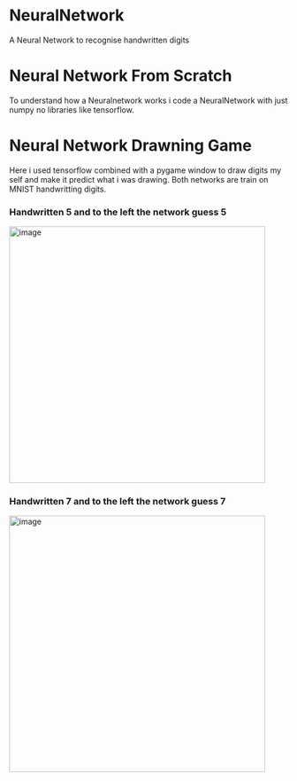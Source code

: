 # NeuralNetwork
A Neural Network to recognise handwritten digits

# Neural Network From Scratch
To understand how a Neuralnetwork works i code a NeuralNetwork with just numpy no libraries like tensorflow.

# Neural Network Drawning Game
Here i used tensorflow combined with a pygame window to draw digits my self and make it predict what i was drawing. 
Both networks are train on MNIST handwritting digits.

### Handwritten 5 and to the left the network guess 5
<img width="463" alt="image" src="https://user-images.githubusercontent.com/74210896/201487420-6e8ceebe-5615-4053-afcb-aa502cb794c2.png">

### Handwritten 7 and to the left the network guess 7
<img width="463" alt="image" src="https://user-images.githubusercontent.com/74210896/201487457-1cbec38e-3aba-4fe2-98b7-8c47109a146b.png">
